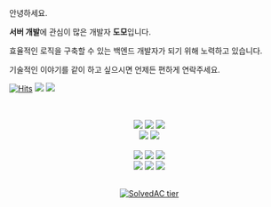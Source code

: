 안녕하세요.

**서버 개발**에 관심이 많은 개발자 **도모**입니다.

효율적인 로직을 구축할 수 있는 백엔드 개발자가 되기 위해 노력하고 있습니다.

기술적인 이야기를 같이 하고 싶으시면 언제든 편하게 연락주세요. 

[![Hits](https://hits.seeyoufarm.com/api/count/incr/badge.svg?url=https%3A%2F%2Fgithub.com%2Fkdomo&count_bg=%23000000&title_bg=%23555555&icon=github.svg&icon_color=%23E7E7E7&title=hits&edge_flat=false)](https://hits.seeyoufarm.com)
[<img src="https://img.shields.io/badge/mail-ffffff?style=flat-square&logo=Gmail&logoColor=000000"/>](mailto:me@dev-domo.com)
[<img src="https://img.shields.io/badge/Instagram-ffffff?style=flat-square&logo=Instagram&logoColor=000000"/>](https://instagram.com/d._.omo)
<br/>
<br/>

<div align=center>
<br/>
<img src="https://img.shields.io/badge/Java-ffffff?style=flat-square&logo=Java&logoColor=000000"/>
<img src="https://img.shields.io/badge/JPA-ffffff?style=flat-square&logo=JPA&logoColor=000000"/>
<img src="https://img.shields.io/badge/Spring Boot-ffffff?style=flat-square&logo=Spring Boot&logoColor=000000"/>
<br/>
<img src="https://img.shields.io/badge/MySQL-ffffff?style=flat-square&logo=MySQL&logoColor=000000"/>
<img src="https://img.shields.io/badge/Redis-ffffff?style=flat-square&logo=Redis&logoColor=000000"/><br>
<br/>
<img src="https://img.shields.io/badge/AWS-ffffff?style=flat-square&logo=Amazon AWS&logoColor=000000"/> 
<img src="https://img.shields.io/badge/Jenkins-ffffff?style=flat-square&logo=Jenkins&logoColor=000000"/>
<img src="https://img.shields.io/badge/GitHub Actions-ffffff?style=flat-square&logo=GitHub Actions&logoColor=000000"/>
<br/>
<img src="https://img.shields.io/badge/Docker-ffffff?style=flat-square&logo=Docker&logoColor=000000"/>
<img src="https://img.shields.io/badge/Amazon AWS-ffffff?style=flat-square&logo=Amazon AWS&logoColor=000000"/>
<img src="https://img.shields.io/badge/NGINX-ffffff?style=flat-square&logo=NGINX&logoColor=000000"/>

<br/>
<br/>

[![SolvedAC tier](http://mazassumnida.wtf/api/v2/generate_badge?boj=domo)](https://solved.ac/domo)
	
</div>
